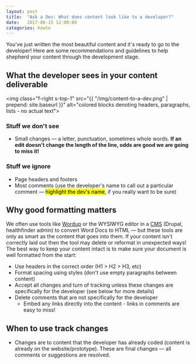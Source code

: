 ```yaml
---
layout: post
title:  "Ask a Dev: What does content look like to a developer?"
date:   2017-06-15 12:00:00
categories: howto
---
```


You've just written the most beautiful content and it's ready to go to the developer! Here are some recommendations and guidelines to help shepherd your content through the development stage.

## What the developer sees in your content deliverable
<img class="f-right s-top-1" src="{{ "/img/content-to-a-dev.png" | prepend: site.baseurl }}" alt="colored blocks denoting headers, paragraphs, lists - no actual text">

### Stuff we don't see
* Small changes &mdash; a letter, punctuation, sometimes whole words.
**If an edit doesn't change the length of the line, odds are good we are going to miss it!**

### Stuff we ignore
* Page headers and footers
* Most comments (use the developer's name to call out a particular comment &mdash; <mark>highlight the dev's name</mark>, if you really want to be sure)

## Why good formatting matters
We often use tools like [Wordup](https://communicatehealth.github.io/wordup/) or the WYSIWYG editor in a [CMS](https://en.wikipedia.org/wiki/Content_management_system) (Drupal, healthfinder admin) to convert Word Docs to HTML &mdash; but these tools are only as smart as the content that goes into them. If your content isn't correctly laid out then the tool may delete or reformat in unexpected ways! The best way to keep your content intact is to make sure your document is well formatted from the start:
* Use headers in the correct order (H1 > H2 > H3, etc)
* Format spacing using styles (don't use empty paragraphs between content)
* Accept all changes and turn of tracking unless these changes are specifically for the developer (see below for more details)
* Delete comments that are not specifically for the developer
  * Embed any links directly into the content - links in comments are easy to miss!

## When to use track changes
* Changes are to content that the developer has already coded (content is already on the website/prototype). These are final changes &mdash; all comments or suggestions are resolved.